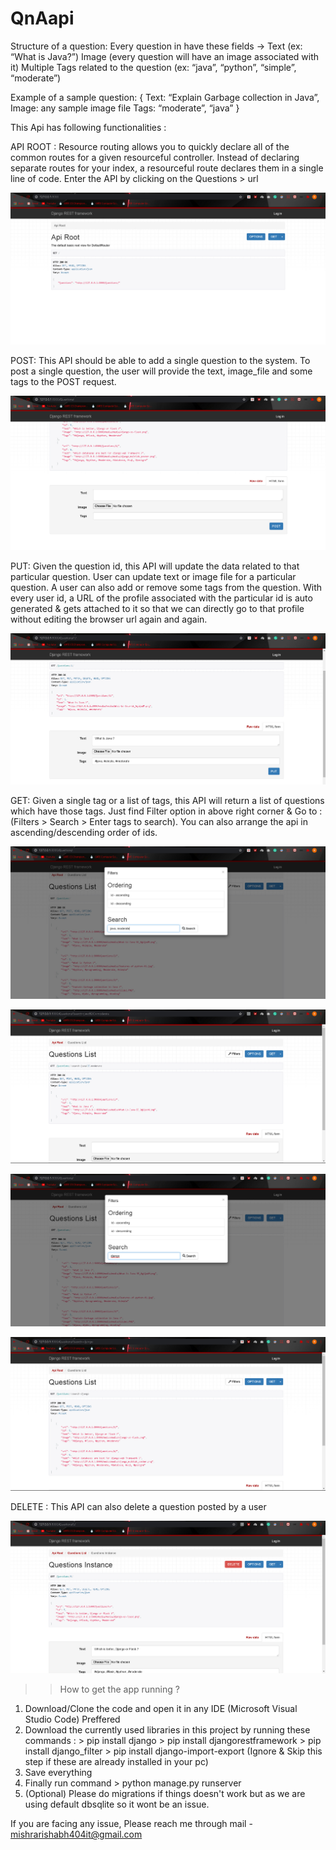 # QnAapi
Structure of a question:
Every question in have these fields → Text (ex: “What is Java?”) 
Image (every question will have an image associated with it) 
Multiple Tags related to the question (ex: “java”, “python”, “simple”, “moderate”)

Example of a sample question: { Text: “Explain Garbage collection in Java”, Image: any sample image file Tags: “moderate”, “java” }

This Api has following functionalities :

API ROOT : Resource routing allows you to quickly declare all of the common routes for a given resourceful controller. Instead of declaring separate routes for your index,
a resourceful route declares them in a single line of code. Enter the API by clicking on the Questions > url 

![](working-screenshots/apiroot.jpg)


POST: This API should be able to add a single question to the system. To post a single question, the user will provide the text, image_file and some tags to the POST request.

![](working-screenshots/Post.jpg)

PUT: Given the question id, this API will update the data related to that particular question. User can update text or image file for a particular question. A user can also add or remove some tags from the question. With every user id, a URL of the profile associated with the particular id is auto generated & gets attached to it so that we can directly go to that profile without editing the browser url again and again.

![](working-screenshots/Put.jpg)

GET: Given a single tag or a list of tags, this API will return a list of questions which have those tags. Just find Filter option in above right corner & Go to :
(Filters > Search > Enter tags to search).
You can also arrange the api in ascending/descending order of ids.

![](working-screenshots/Search_Get1.jpg)

![](working-screenshots/Search_Get2.jpg)

![](working-screenshots/Search_Get3.jpg)

![](working-screenshots/Search_Get4.jpg)


DELETE : This API can also delete a question posted by a user

![](working-screenshots/Delete.jpg)

>> How to get the app running ?

1. Download/Clone the code and open it in any IDE (Microsoft Visual Studio Code) Preffered
2. Download the currently used libraries in this project by running these commands :
                   > pip install django 
                   > pip install djangorestframework
                   > pip install django_filter
                   > pip install django-import-export 
                  (Ignore & Skip this step if these are already installed in your pc)
3. Save everything
4. Finally run command > python manage.py runserver
5. (Optional) Please do migrations if things doesn't work but as we are using default dbsqlite so it wont be an issue.

If you are facing any issue, Please reach me through mail - mishrarishabh404it@gmail.com
